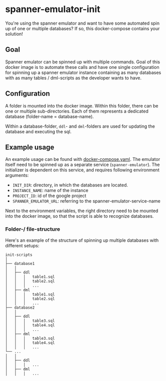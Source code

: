 # spanner-emulator-init

You're using the spanner emulator and want to have some automated spin up of one or multiple databases? If so, this docker-compose contains your solution!

## Goal

Spanner emulator can be spinned up with multiple commands. Goal of this docker image is to automate these calls and have one single configuration for spinning up a spanner emulator instance containing as many databases with as many tables / dml-scripts as the developer wants to have.

## Configuration

A folder is mounted into the docker image. Within this folder, there can be one or multiple sub-directories. Each of them represents a dedicated database (folder-name = database-name).

Within a database-folder, `ddl`- and `dml`-folders are used for updating the database and executing the sql.

## Example usage

An example usage can be found with [docker-compose.yaml](./docker-compose.yaml). The emulator itself need to be spinned up as a separate service (`spanner-emulator`). The initializer is dependent on this service, and requires following environment arguments:

- `INIT_DIR`: directory, in which the databases are located.
- `INSTANCE_NAME`: name of the instance
- `PROJECT_ID`: id of the google project
- `SPANNER_EMULATOR_URL`: referring to the spanner-emulator-service-name

Next to the environment variables, the right directory need to be mounted into the docker image, so that the script is able to recognize databases.

### Folder-/ file-structure

Here's an example of the structure of spinning up multiple databases with different setups:

```text
init-scripts
│
├── database1
│   │
│   ├── ddl
│   │   │   table1.sql
│   │   │   table2.sql
│   │   │   ...
│   ├── dml
│   │   │   table1.sql
│   │   │   table2.sql
│   │   │   ...
├── database2
│   │
│   ├── ddl
│   │   │   table3.sql
│   │   │   table4.sql
│   │   │   ...
│   ├── dml
│   │   │   table3.sql
│   │   │   table4.sql
│   │   │   ...
└── ...
│   │
│   ├── ddl
│   │   │   ...
│   ├── dml
│   │   │   ...
```